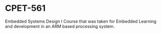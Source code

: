 # CPET-561
Embedded Systems Design I Course that was taken for Embedded Learning and development in an ARM based processing system. 

